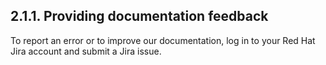 ## 2.1.1. Providing documentation feedback

To report an error or to improve our documentation, log in to your Red Hat Jira account  and submit a Jira issue.

